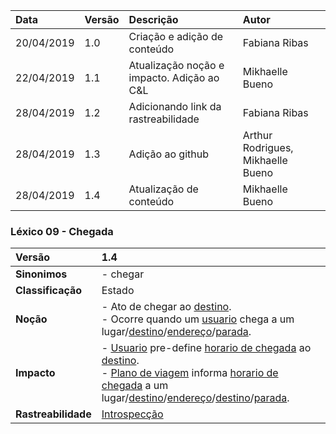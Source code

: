 |Data|Versão|Descrição|Autor|
|:---|:---|:---|:---|
|20/04/2019|1.0|Criação e adição de conteúdo|Fabiana Ribas|
|22/04/2019|1.1|Atualização noção e impacto. Adição ao C&L|Mikhaelle Bueno|
|28/04/2019|1.2|Adicionando link da rastreabilidade|Fabiana Ribas|
|28/04/2019|1.3|Adição ao github|Arthur Rodrigues, Mikhaelle Bueno|
|28/04/2019|1.4|Atualização de conteúdo|Mikhaelle Bueno|

### Léxico 09 - Chegada

|Versão|1.4|
|:-|:-|
|**Sinonimos**|- chegar|
|**Classificação**| Estado |
|**Noção**|- Ato de chegar ao [destino](https://github.com/Andre-Eduardo/2019.1-Requisitos-Moovit/wiki/L14---destino). <br> - Ocorre quando um [usuario](https://github.com/Andre-Eduardo/2019.1-Requisitos-Moovit/wiki/L65-Usuário) chega a um lugar/[destino](https://github.com/Andre-Eduardo/2019.1-Requisitos-Moovit/wiki/L14---destino)/[endereço](https://github.com/Andre-Eduardo/2019.1-Requisitos-Moovit/wiki/L16---endereço)/[parada](https://github.com/Andre-Eduardo/2019.1-Requisitos-Moovit/wiki/L41---parada).|
|**Impacto**|- [Usuario](https://github.com/Andre-Eduardo/2019.1-Requisitos-Moovit/wiki/L65-Usuário) pre-define [horario de chegada](https://github.com/Andre-Eduardo/2019.1-Requisitos-Moovit/wiki/L23---horario-de-chegada) ao [destino](https://github.com/Andre-Eduardo/2019.1-Requisitos-Moovit/wiki/L14---destino).  <br>- [Plano de viagem](https://github.com/Andre-Eduardo/2019.1-Requisitos-Moovit/wiki/L52---plano-de-viagem) informa [horario de chegada](https://github.com/Andre-Eduardo/2019.1-Requisitos-Moovit/wiki/L23---horario-de-chegada) a um lugar/[destino](https://github.com/Andre-Eduardo/2019.1-Requisitos-Moovit/wiki/L14---destino)/[endereço](https://github.com/Andre-Eduardo/2019.1-Requisitos-Moovit/wiki/L16---endereço)/[destino](https://github.com/Andre-Eduardo/2019.1-Requisitos-Moovit/wiki/L14---destino)/[parada](https://github.com/Andre-Eduardo/2019.1-Requisitos-Moovit/wiki/L41---parada).
|**Rastreabilidade**| [Introspecção](https://github.com/Andre-Eduardo/2019.1-Requisitos-Moovit/wiki/Introspec%C3%A7%C3%A3o)|